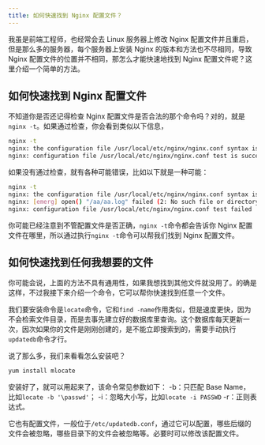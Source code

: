 ```yaml
---
title: 如何快速找到 Nginx 配置文件？
---
```


我虽是前端工程师，也经常会去 Linux 服务器上修改 Nginx 配置文件并且重启，但是那么多的服务器，每个服务器上安装 Nginx 的版本和方法也不尽相同，导致 Nginx 配置文件的位置并不相同，那怎么才能快速地找到 Nginx 配置文件呢？这里介绍一个简单的方法。

## 如何快速找到 Nginx 配置文件

不知道你是否还记得检查 Nginx 配置文件是否合法的那个命令吗？对的，就是`nginx -t`。如果通过检查，你会看到类似以下信息，

```bash
nginx -t
nginx: the configuration file /usr/local/etc/nginx/nginx.conf syntax is ok
nginx: configuration file /usr/local/etc/nginx/nginx.conf test is successful
```

如果没有通过检查，就有各种可能错误，比如以下就是一种可能：

```bash
nginx -t
nginx: the configuration file /usr/local/etc/nginx/nginx.conf syntax is ok
nginx: [emerg] open() "/aa/aa.log" failed (2: No such file or directory)
nginx: configuration file /usr/local/etc/nginx/nginx.conf test failed
```

你可能已经注意到不管配置文件是否正确，`nginx -t`命令都会告诉你 Nginx 配置文件在哪里，所以通过执行`nginx -t`命令可以帮我们找到 Nginx 配置文件。

## 如何快速找到任何我想要的文件

你可能会说，上面的方法不具有通用性，如果我想找到其他文件就没用了。的确是这样，不过我接下来介绍一个命令，它可以帮你快速找到任意一个文件。

我们要安装命令是`locate`命令，它和`find -name`作用类似，但是速度更快，因为不会检索文件目录，而是去事先建立好的数据库里查询。这个数据库每天更新一次，因次如果你的文件是刚刚创建的，是不能立即搜索到的，需要手动执行`updatedb`命令才行。

说了那么多，我们来看看怎么安装吧？

```bash
yum install mlocate
```

安装好了，就可以用起来了，该命令常见参数如下：
-b：只匹配 Base Name，比如`locate -b '\passwd'`；
-i：忽略大小写，比如`locate -i PASSWD`
-r：正则表达式。

它也有配置文件，一般位于`/etc/updatedb.conf`，通过它可以配置，哪些后缀的文件会被忽略，哪些目录下的文件会被忽略等。必要时可以修改该配置文件。
